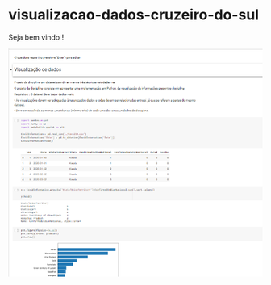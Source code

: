 # visualizacao-dados-cruzeiro-do-sul

Seja bem vindo !

<img src="https://github.com/AlexcastroDev/visualizacao-dados-cruzeiro-do-sul/blob/main/apresentacao.png">